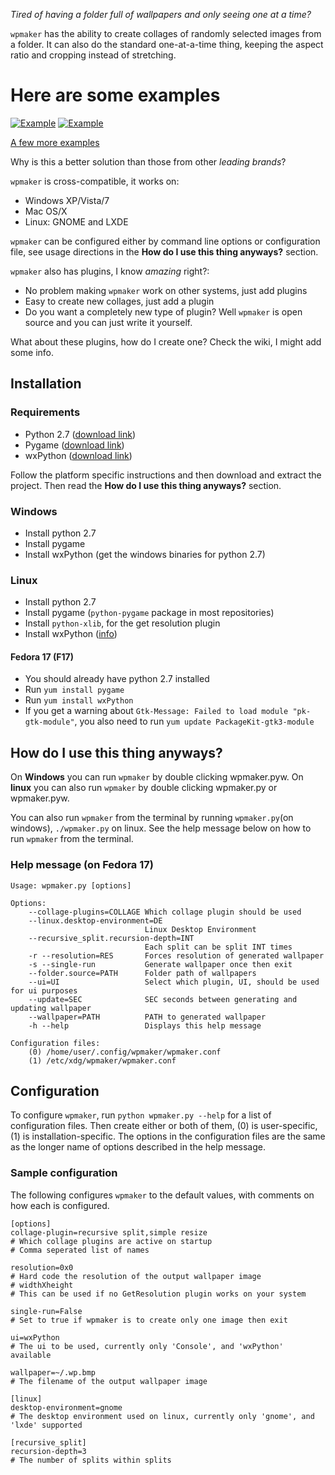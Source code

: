 *Tired of having a folder full of wallpapers and only seeing one at a time?*

`wpmaker` has the ability to create collages of randomly selected images from
a folder. It can also do the standard one-at-a-time thing, keeping the aspect
ratio and cropping instead of stretching.

# Here are some examples
[![Example](http://i.imgur.com/XLNHpl.jpg)](http://i.imgur.com/XLNHp.jpg)
[![Example](http://i.imgur.com/YHrL4l.jpg)](http://i.imgur.com/YHrL4.jpg)

[A few more examples](http://imgur.com/a/9MFjX#0)

Why is this a better solution than those from other *leading brands*?

`wpmaker` is cross-compatible, it works on:
- Windows XP/Vista/7
- Mac OS/X
- Linux: GNOME and LXDE

`wpmaker` can be configured either by command line options or configuration file, 
see usage directions in the **How do I use this thing anyways?** section. 

`wpmaker` also has plugins, I know *amazing* right?:
- No problem making `wpmaker` work on other systems, just add plugins
- Easy to create new collages, just add a plugin
- Do you want a completely new type of plugin? Well `wpmaker` is 
open source and you can just write it yourself.

What about these plugins, how do I create one? Check the wiki, I might add some info.

## Installation
### Requirements
- Python 2.7 ([download link](http://python.org/download/releases/2.7.3/))
- Pygame ([download link](http://www.pygame.org/download.shtml))
- wxPython ([download link](http://wxpython.org/download.php))

Follow the platform specific instructions and then download and extract the project.
Then read the **How do I use this thing anyways?** section.

### Windows
- Install python 2.7
- Install pygame
- Install wxPython (get the windows binaries for python 2.7)

### Linux
- Install python 2.7
- Install pygame (`python-pygame` package in most repositories)
- Install `python-xlib`, for the get resolution plugin
- Install wxPython ([info](http://wiki.wxpython.org/How%20to%20install%20wxPython#Linux_-_Redhat))

#### Fedora 17 (F17)
- You should already have python 2.7 installed
- Run `yum install pygame`
- Run `yum install wxPython`
- If you get a warning about `Gtk-Message: Failed to load module "pk-gtk-module"`,
you also need to run `yum update PackageKit-gtk3-module`

## How do I use this thing anyways?
On **Windows** you can run `wpmaker` by double clicking wpmaker.pyw. On **linux** you can also run `wpmaker` by double clicking wpmaker.py or wpmaker.pyw.

You can also run `wpmaker` from the terminal by running `wpmaker.py`(on windows), `./wpmaker.py` on linux. See the help message below on how to run `wpmaker` from the terminal.

### Help message (on Fedora 17)
```
Usage: wpmaker.py [options]

Options:
    --collage-plugins=COLLAGE Which collage plugin should be used
    --linux.desktop-environment=DE
                              Linux Desktop Environment
    --recursive_split.recursion-depth=INT
                              Each split can be split INT times
    -r --resolution=RES       Forces resolution of generated wallpaper
    -s --single-run           Generate wallpaper once then exit
    --folder.source=PATH      Folder path of wallpapers
    --ui=UI                   Select which plugin, UI, should be used for ui purposes
    --update=SEC              SEC seconds between generating and updating wallpaper
    --wallpaper=PATH          PATH to generated wallpaper
    -h --help                 Displays this help message

Configuration files:
    (0) /home/user/.config/wpmaker/wpmaker.conf
    (1) /etc/xdg/wpmaker/wpmaker.conf
```

## Configuration
To configure `wpmaker`, run `python wpmaker.py --help` for a list of
configuration files. Then create either or both of them, (0) is user-specific, (1) is
installation-specific. The options in the configuration files are the same as
the longer name of options described in the help message.

### Sample configuration
The following configures `wpmaker` to the default values, with comments on how each is configured.
```
[options]
collage-plugin=recursive split,simple resize
# Which collage plugins are active on startup
# Comma seperated list of names

resolution=0x0
# Hard code the resolution of the output wallpaper image
# widthXheight
# This can be used if no GetResolution plugin works on your system

single-run=False
# Set to true if wpmaker is to create only one image then exit

ui=wxPython
# The ui to be used, currently only 'Console', and 'wxPython' available

wallpaper=~/.wp.bmp
# The filename of the output wallpaper image

[linux]
desktop-environment=gnome
# The desktop environment used on linux, currently only 'gnome', and 'lxde' supported

[recursive_split]
recursion-depth=3
# The number of splits within splits
```
